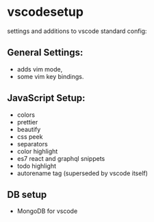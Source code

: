 # vscodesetup

settings and additions to vscode standard config:

## General Settings:

- adds vim mode,
- some vim key bindings.

## JavaScript Setup:

- colors
- prettier
- beautify
- css peek
- separators
- color highlight
- es7 react and graphql snippets
- todo highlight
- autorename tag (superseded by vscode itself)

## DB setup

- MongoDB for vscode
